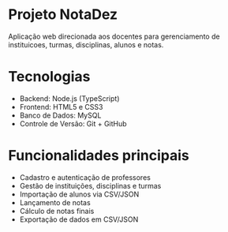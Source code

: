 # Projeto NotaDez

Aplicação web direcionada aos docentes para gerenciamento de instituicoes, turmas, disciplinas, alunos e notas.

# Tecnologias
- Backend: Node.js (TypeScript)
- Frontend: HTML5 e CSS3
- Banco de Dados: MySQL
- Controle de Versão: Git + GitHub

# Funcionalidades principais
- Cadastro e autenticação de professores
- Gestão de instituições, disciplinas e turmas
- Importação de alunos via CSV/JSON
- Lançamento de notas
- Cálculo de notas finais
- Exportação de dados em CSV/JSON
